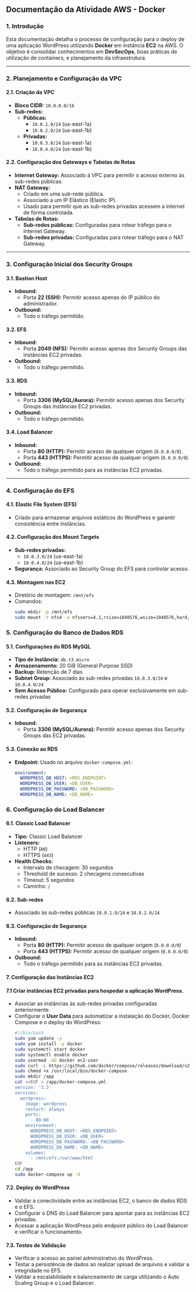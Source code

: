 ## Documentação da Atividade AWS - Docker 

### **1. Introdução**

Esta documentação detalha o processo de configuração para o deploy de uma aplicação WordPress utilizando **Docker** em instância **EC2** na AWS. O objetivo é consolidar conhecimentos em **DevSecOps**, boas práticas de utilização de containers, e planejamento da infraestrutura.

---

### **2. Planejamento e Configuração da VPC**

#### **2.1. Criação da VPC**

- **Bloco CIDR:** `10.0.0.0/16`
- **Sub-redes:**
  - **Públicas:**
    - `10.0.1.0/24` (us-east-1a)
    - `10.0.2.0/24` (us-east-1b)
  - **Privadas:**
    - `10.0.3.0/24` (us-east-1a)
    - `10.0.4.0/24` (us-east-1b)

#### **2.2. Configuração dos Gateways e Tabelas de Rotas**

- **Internet Gateway:** Associado à VPC para permitir o acesso externo às sub-redes públicas.
- **NAT Gateway:**
  - Criado em uma sub-rede pública.
  - Associado a um IP Elástico (Elastic IP).
  - Usado para permitir que as sub-redes privadas acessem a internet de forma controlada.
- **Tabelas de Rotas:**
  - **Sub-redes públicas:** Configuradas para rotear tráfego para o Internet Gateway.
  - **Sub-redes privadas:** Configuradas para rotear tráfego para o NAT Gateway.

---

### **3. Configuração Inicial dos Security Groups**

#### **3.1. Bastion Host**

- **Inbound:**
  - Porta **22 (SSH):** Permitir acesso apenas do IP público do administrador.
- **Outbound:**
  - Todo o tráfego permitido.

#### **3.2. EFS**

- **Inbound:**
  - Porta **2049 (NFS):** Permitir acesso apenas dos Security Groups das instâncias EC2 privadas.
- **Outbound:**
  - Todo o tráfego permitido.

#### **3.3. RDS**

- **Inbound:**
  - Porta **3306 (MySQL/Aurora):** Permitir acesso apenas dos Security Groups das instâncias EC2 privadas.
- **Outbound:**
  - Todo o tráfego permitido.

#### **3.4. Load Balancer**

- **Inbound:**
  - Porta **80 (HTTP):** Permitir acesso de qualquer origem (`0.0.0.0/0`).
  - Porta **443 (HTTPS):** Permitir acesso de qualquer origem (`0.0.0.0/0`).
- **Outbound:**
  - Todo o tráfego permitido para as instâncias EC2 privadas.

---


### **4. Configuração do EFS**

#### **4.1. Elastic File System (EFS)**
- Criado para armazenar arquivos estáticos do WordPress e garantir consistência entre instâncias.

#### **4.2. Configuração dos Mount Targets**
- **Sub-redes privadas:**
  - `10.0.3.0/24` (us-east-1a)
  - `10.0.4.0/24` (us-east-1b)
- **Segurança:** Associado ao Security Group do EFS para controlar acesso.

#### **4.3. Montagem nas EC2**
- Diretório de montagem: `/mnt/efs`
- Comandos:
  ```bash
  sudo mkdir -p /mnt/efs
  sudo mount -t nfs4 -o nfsvers=4.1,rsize=1048576,wsize=1048576,hard,timeo=600,retrans=2,noresvport <EFS_ID>.efs.<REGION>.amazonaws.com:/ /mnt/efs

### **5. Configuração do Banco de Dados RDS**

#### **5.1. Configurações do RDS MySQL**
- **Tipo de Instância:** `db.t3.micro`
- **Armazenamento:** 20 GiB (General Purpose SSD)
- **Backup:** Retenção de 7 dias
- **Subnet Group:** Associado às sub-redes privadas `10.0.3.0/24` e `10.0.4.0/24`
- **Sem Acesso Público:** Configurado para operar exclusivamente em sub-redes privadas

#### **5.2. Configuração de Segurança**
- **Inbound:**
  - Porta **3306 (MySQL/Aurora):** Permitir acesso apenas dos Security Groups das EC2 privadas.

#### **5.3. Conexão ao RDS**
- **Endpoint:** Usado no arquivo `docker-compose.yml`:
  ```yaml
  environment:
    WORDPRESS_DB_HOST: <RDS_ENDPOINT>
    WORDPRESS_DB_USER: <DB_USER>
    WORDPRESS_DB_PASSWORD: <DB_PASSWORD>
    WORDPRESS_DB_NAME: <DB_NAME>


### **6. Configuração do Load Balancer**

#### **6.1. Classic Load Balancer**
- **Tipo:** Classic Load Balancer
- **Listeners:**
  - HTTP (`80`)
  - HTTPS (`443`)
- **Health Checks:**
  - Intervalo de checagem: 30 segundos
  - Threshold de sucesso: 2 checagens consecutivas
  - Timeout: 5 segundos
  - Caminho: `/`

#### **6.2. Sub-redes**
- Associado às sub-redes públicas `10.0.1.0/24` e `10.0.2.0/24`

#### **6.3. Configuração de Segurança**
- **Inbound:**
  - Porta **80 (HTTP):** Permitir acesso de qualquer origem (`0.0.0.0/0`)
  - Porta **443 (HTTPS):** Permitir acesso de qualquer origem (`0.0.0.0/0`)
- **Outbound:**
  - Todo o tráfego permitido para as instâncias EC2 privadas.

#### **7. Configuração das Instâncias EC2**

#### **7.1 Criar instâncias EC2 privadas para hospedar a aplicação WordPress.**
- Associar as instâncias às sub-redes privadas configuradas anteriormente.
- Configurar o **User Data** para automatizar a instalação do Docker, Docker Compose e o deploy do WordPress:
  ```bash
  #!/bin/bash
  sudo yum update -y
  sudo yum install -y docker
  sudo systemctl start docker
  sudo systemctl enable docker
  sudo usermod -aG docker ec2-user
  sudo curl -L https://github.com/docker/compose/releases/download/v2.17.3/docker-compose-$(uname -s)-$(uname -m) -o /usr/local/bin/docker-compose
  sudo chmod +x /usr/local/bin/docker-compose
  sudo mkdir /app
  cat <<EOF > /app/docker-compose.yml
  version: '3.3'
  services:
    wordpress:
      image: wordpress
      restart: always
      ports:
        - 80:80
      environment:
        WORDPRESS_DB_HOST: <RDS_ENDPOINT>
        WORDPRESS_DB_USER: <DB_USER>
        WORDPRESS_DB_PASSWORD: <DB_PASSWORD>
        WORDPRESS_DB_NAME: <DB_NAME>
      volumes:
        - /mnt/efs:/var/www/html
  EOF
  cd /app
  sudo docker-compose up -d


#### **7.2. Deploy do WordPress**

- Validar a conectividade entre as instâncias EC2, o banco de dados RDS e o EFS.
- Configurar o DNS do Load Balancer para apontar para as instâncias EC2 privadas.
- Acessar a aplicação WordPress pelo endpoint público do Load Balancer e verificar o funcionamento.

#### **7.3. Testes de Validação**

- Verificar o acesso ao painel administrativo do WordPress.
- Testar a persistência de dados ao realizar upload de arquivos e validar a integridade no EFS.
- Validar a escalabilidade e balanceamento de carga utilizando o Auto Scaling Group e o Load Balancer.


